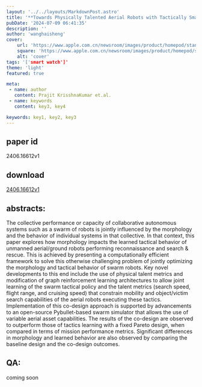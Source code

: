 ```yaml
---
layout: '../../layouts/MarkdownPost.astro'
title: '**Towards Physically Talented Aerial Robots with Tactically Smart Swarm Behavior thereof: An Efficient Co-design Approach**'
pubDate: '2024-07-09 06:41:35'
description: ''
author: 'wanghaisheng'
cover:
    url: 'https://www.apple.com.cn/newsroom/images/product/homepod/standard/Apple-HomePod-hero-230118_big.jpg.large_2x.jpg'
    square: 'https://www.apple.com.cn/newsroom/images/product/homepod/standard/Apple-HomePod-hero-230118_big.jpg.large_2x.jpg'
    alt: 'cover'
tags: '['smart watch']' 
theme: 'light'
featured: true

meta:
 - name: author
   content: Prajit KrisshnaKumar et.al.
 - name: keywords
   content: key3, key4

keywords: key1, key2, key3
---
```


## paper id
2406.16612v1
## download
[2406.16612v1](http://arxiv.org/abs/2406.16612v1)
## abstracts:
The collective performance or capacity of collaborative autonomous systems such as a swarm of robots is jointly influenced by the morphology and the behavior of individual systems in that collective. In that context, this paper explores how morphology impacts the learned tactical behavior of unmanned aerial/ground robots performing reconnaissance and search & rescue. This is achieved by presenting a computationally efficient framework to solve this otherwise challenging problem of jointly optimizing the morphology and tactical behavior of swarm robots. Key novel developments to this end include the use of physical talent metrics and modification of graph reinforcement learning architectures to allow joint learning of the swarm tactical policy and the talent metrics (search speed, flight range, and cruising speed) that constrain mobility and object/victim search capabilities of the aerial robots executing these tactics. Implementation of this co-design approach is supported by advancements to an open-source Pybullet-based swarm simulator that allows the use of variable aerial asset capabilities. The results of the co-design are observed to outperform those of tactics learning with a fixed Pareto design, when compared in terms of mission performance metrics. Significant differences in morphology and learned behavior are also observed by comparing the baseline design and the co-design outcomes.
## QA:
coming soon
